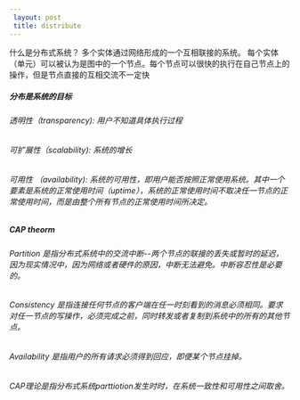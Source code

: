 ```yaml
---
 layout: post
 title: distribute
---
```

 
 
什么是分布式系统？
   多个实体通过网络形成的一个互相联接的系统。
   每个实体（单元）可以被认为是图中的一个节点。每个节点可以很快的执行在自己节点上的操作，但是节点直接的互相交流不一定快
 
 ##### 分布是系统的目标
 ###### 透明性（transparency): 用户不知道具体执行过程
 ###### 可扩展性（scalability): 系统的增长
 ###### 可用性 （availability): 系统的可用性，即用户能否按照正常使用系统。其中一个要素是系统的正常使用时间（uptime），系统的正常使用时间不取决任一节点的正常使用时间，而是由整个所有节点的正常使用时间所决定。 
 
 ##### CAP theorm
 ###### Partition 是指分布式系统中的交流中断--两个节点的联接的丢失或暂时的延迟，因为现实情况中，因为网络或者硬件的原因，中断无法避免。中断容忍性是必要的。
 ###### Consistency 是指连接任何节点的客户端在任一时刻看到的消息必须相同。要求对任一节点的写操作，必须完成之前，同时转发或者复制到系统中的所有的其他节点。
 ###### Availability 是指用户的所有请求必须得到回应，即便某个节点挂掉。
 ###### CAP理论是指分布式系统parttiotion发生时时，在系统一致性和可用性之间取舍。
